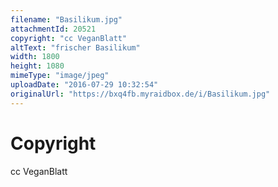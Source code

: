 ```yaml
---
filename: "Basilikum.jpg"
attachmentId: 20521
copyright: "cc VeganBlatt"
altText: "frischer Basilikum"
width: 1800
height: 1080
mimeType: "image/jpeg"
uploadDate: "2016-07-29 10:32:54"
originalUrl: "https://bxq4fb.myraidbox.de/i/Basilikum.jpg"
---
```


# Copyright

cc VeganBlatt
